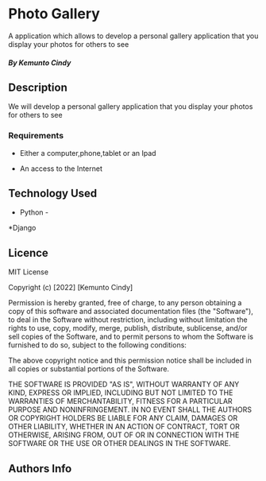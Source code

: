 # Photo Gallery
A application which allows to develop a personal gallery application that you display your photos for others to see

##### By Kemunto Cindy


## Description
<p>We will develop a personal gallery application that you display your photos for others to see</p>


### Requirements

* Either a computer,phone,tablet or an Ipad

* An access to the Internet

## Technology Used
* Python - 

*Django


## Licence

MIT License

Copyright (c) [2022] [Kemunto Cindy]

Permission is hereby granted, free of charge, to any person obtaining a copy
of this software and associated documentation files (the "Software"), to deal
in the Software without restriction, including without limitation the rights
to use, copy, modify, merge, publish, distribute, sublicense, and/or sell
copies of the Software, and to permit persons to whom the Software is
furnished to do so, subject to the following conditions:

The above copyright notice and this permission notice shall be included in all
copies or substantial portions of the Software.

THE SOFTWARE IS PROVIDED "AS IS", WITHOUT WARRANTY OF ANY KIND, EXPRESS OR
IMPLIED, INCLUDING BUT NOT LIMITED TO THE WARRANTIES OF MERCHANTABILITY,
FITNESS FOR A PARTICULAR PURPOSE AND NONINFRINGEMENT. IN NO EVENT SHALL THE
AUTHORS OR COPYRIGHT HOLDERS BE LIABLE FOR ANY CLAIM, DAMAGES OR OTHER
LIABILITY, WHETHER IN AN ACTION OF CONTRACT, TORT OR OTHERWISE, ARISING FROM,
OUT OF OR IN CONNECTION WITH THE SOFTWARE OR THE USE OR OTHER DEALINGS IN THE
SOFTWARE.


## Authors Info
